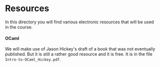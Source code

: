 # Resources

In this directory you will find various electronic resources that will
be used in the course.

#### OCaml

We will make use of Jason Hickey's draft of a book that was not
eventually published.  But it is still a rather good resource and it
is free.  It is in the file `Intro-to-OCaml_Hickey.pdf`.


